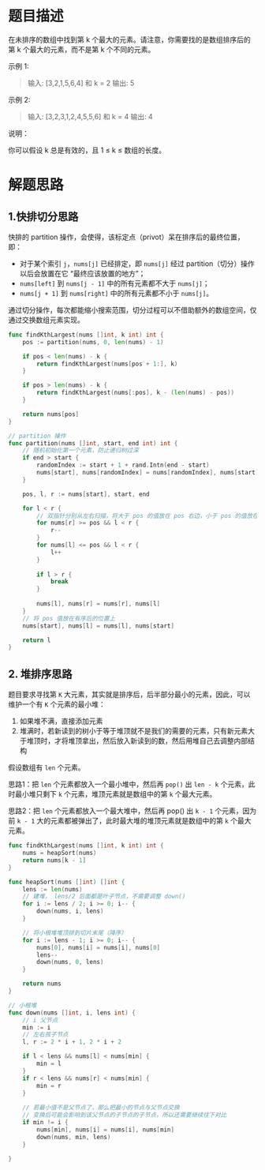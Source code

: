 # 题目描述

在未排序的数组中找到第 k 个最大的元素。请注意，你需要找的是数组排序后的第 k 个最大的元素，而不是第 k 个不同的元素。

示例 1:

>   输入: [3,2,1,5,6,4] 和 k = 2
>   输出: 5

示例 2:

>   输入: [3,2,3,1,2,4,5,5,6] 和 k = 4
>   输出: 4

说明：

你可以假设 k 总是有效的，且 1 ≤ k ≤ 数组的长度。

# 解题思路

## 1.快排切分思路

快排的 partition 操作，会使得，该标定点（privot）呆在排序后的最终位置，即：

*   对于某个索引 `j`，`nums[j]` 已经排定，即 `nums[j]` 经过 partition（切分）操作以后会放置在它 “最终应该放置的地方”；
*   `nums[left]` 到 `nums[j - 1]` 中的所有元素都不大于 `nums[j]`；
*   `nums[j + 1]` 到 `nums[right]` 中的所有元素都不小于 `nums[j]`。

通过切分操作，每次都能缩小搜索范围，切分过程可以不借助额外的数组空间，仅通过交换数组元素实现。

```go
func findKthLargest(nums []int, k int) int {
    pos := partition(nums, 0, len(nums) - 1)

    if pos < len(nums) - k {
        return findKthLargest(nums[pos + 1:], k)
    }

    if pos > len(nums) - k {
        return findKthLargest(nums[:pos], k - (len(nums) - pos))
    }

    return nums[pos]
}

// partition 操作
func partition(nums []int, start, end int) int {
    // 随机初始化第一个元素，防止递归树过深 
    if end > start {
        randomIndex := start + 1 + rand.Intn(end - start)
        nums[start], nums[randomIndex] = nums[randomIndex], nums[start]
    }

    pos, l, r := nums[start], start, end

    for l < r {
        // 双指针分别从左右扫描，将大于 pos 的值放在 pos 右边，小于 pos 的值放在左边
        for nums[r] >= pos && l < r {
            r--
        }
        for nums[l] <= pos && l < r {
            l++
        }
        
        if l > r {
            break
        }
        
        nums[l], nums[r] = nums[r], nums[l]
    }
	// 将 pos 值放在有序后的位置上
    nums[start], nums[l] = nums[l], nums[start]

    return l
}   
```

## 2. 堆排序思路

题目要求寻找第 `K` 大元素，其实就是排序后，后半部分最小的元素，因此，可以维护一个有 `K` 个元素的最小堆：

1.  如果堆不满，直接添加元素
2.  堆满时，若新读到的树小于等于堆顶就不是我们的需要的元素，只有新元素大于堆顶时，才将堆顶拿出，然后放入新读到的数，然后用堆自己去调整内部结构

假设数组有 `len` 个元素。

思路1：把 `len` 个元素都放入一个最小堆中，然后再 `pop()` 出 `len - k` 个元素，此时最小堆只剩下 `k` 个元素，堆顶元素就是数组中的第 `k` 个最大元素。

思路2：把 `len` 个元素都放入一个最大堆中，然后再 pop() 出 `k - 1` 个元素，因为前 `k - 1` 大的元素都被弹出了，此时最大堆的堆顶元素就是数组中的第 `k` 个最大元素。



```go
func findKthLargest(nums []int, k int) int {
    nums = heapSort(nums)
    return nums[k - 1]
}

func heapSort(nums []int) []int {
    lens := len(nums)
    // 建堆， lens/2 后面都是叶子节点，不需要调整 down()
    for i := lens / 2; i >= 0; i-- {
        down(nums, i, lens)
    }

    // 将小根堆堆顶排到切片末尾（降序）
    for i := lens - 1; i >= 0; i-- {
        nums[0], nums[i] = nums[i], nums[0]
        lens--
        down(nums, 0, lens)
    }

    return nums
}   

// 小根堆
func down(nums []int, i, lens int) {
    // i 父节点
    min := i
    // 左右孩子节点
    l, r := 2 * i + 1, 2 * i + 2

    if l < lens && nums[l] < nums[min] {
        min = l
    }
    if r < lens && nums[r] < nums[min] {
        min = r
    }
    
    // 若最小值不是父节点了，那么把最小的节点与父节点交换
    // 变换后可能会影响到该父节点的子节点的子节点，所以还需要继续往下对比
    if min != i {
        nums[min], nums[i] = nums[i], nums[min]
        down(nums, min, lens)
    }

}
```

